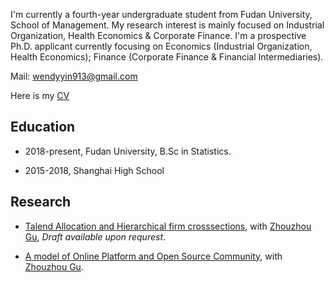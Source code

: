 I'm currently a fourth-year undergraduate student from Fudan University, School of Management. My research interest is mainly focused on Industrial Organization, Health Economics & Corporate Finance. I'm a prospective Ph.D. applicant currently focusing on Economics (Industrial Organization, Health Economics); Finance (Corporate Finance & Financial Intermediaries).
  
Mail: <wendyyin913@gmail.com>

Here is my [CV](/Wenyi_CV.pdf)


## Education

+ 2018-present, Fudan University, B.Sc in Statistics.

+ 2015-2018, Shanghai High School


## Research
  
+ [Talend Allocation and Hierarchical firm crosssections](), with [Zhouzhou Gu](https://oahinih.github.io/homepage/), _Draft available upon requrest_. 

+ [A model of Online Platform and Open Source Community](), with [Zhouzhou Gu](https://oahinih.github.io/homepage/).

